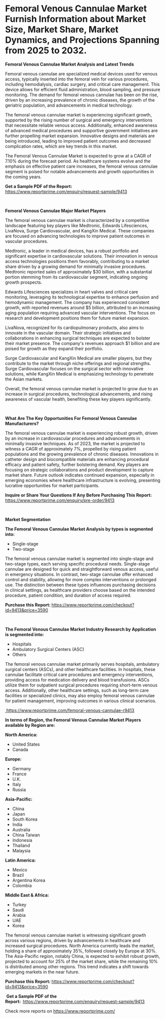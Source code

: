<p><h1>Femoral Venous Cannulae Market Furnish Information about Market Size, Market Share, Market Dynamics, and Projections Spanning from 2025 to 2032.</h1></p><p><strong>Femoral Venous Cannulae Market Analysis and Latest Trends</strong></p>
<p><p>Femoral venous cannulae are specialized medical devices used for venous access, typically inserted into the femoral vein for various procedures, including hemodialysis, cardiac surgery, and critical care management. This device allows for efficient fluid administration, blood sampling, and pressure monitoring. The demand for femoral venous cannulae has been on the rise, driven by an increasing prevalence of chronic diseases, the growth of the geriatric population, and advancements in medical technology.</p><p>The femoral venous cannulae market is experiencing significant growth, supported by the rising number of surgical and emergency interventions that necessitate reliable venous access. Additionally, enhanced awareness of advanced medical procedures and supportive government initiatives are further propelling market expansion. Innovative designs and materials are being introduced, leading to improved patient outcomes and decreased complication rates, which are key trends in this market.</p><p>The Femoral Venous Cannulae Market is expected to grow at a CAGR of 7.10% during the forecast period. As healthcare systems evolve and the emphasis on effective patient care increases, the femoral venous cannulae segment is poised for notable advancements and growth opportunities in the coming years.</p></p>
<p><strong>Get a Sample PDF of the Report:&nbsp;</strong> <a href="https://www.reportprime.com/enquiry/request-sample/9413?utm_campaign=2717&utm_medium=2&utm_source=Github&utm_content=ia&utm_term=20032025&utm_id=femoral-venous-cannulae">https://www.reportprime.com/enquiry/request-sample/9413</a></p>
<p>&nbsp;</p>
<p><strong>Femoral Venous Cannulae Major Market Players</strong></p>
<p><p>The femoral venous cannulae market is characterized by a competitive landscape featuring key players like Medtronic, Edwards Lifesciences, LivaNova, Surge Cardiovascular, and KangXin Medical. These companies are focused on advancing technologies to improve patient outcomes in vascular procedures.</p><p>Medtronic, a leader in medical devices, has a robust portfolio and significant expertise in cardiovascular solutions. Their innovation in venous access technologies positions them favorably, contributing to a market share driven by a growing demand for minimally invasive procedures. Medtronic reported sales of approximately $30 billion, with a substantial portion stemming from its cardiovascular segment, indicating ongoing growth prospects.</p><p>Edwards Lifesciences specializes in heart valves and critical care monitoring, leveraging its technological expertise to enhance perfusion and hemodynamic management. The company has experienced consistent growth, with reported revenues around $5 billion, attributed to an increasing aging population requiring advanced vascular interventions. The focus on research and development positions them for future market expansion.</p><p>LivaNova, recognized for its cardiopulmonary products, also aims to innovate in the vascular domain. Their strategic initiatives and collaborations in enhancing surgical techniques are expected to bolster their market presence. The company's revenues approach $1 billion and are poised for growth as they expand their portfolio.</p><p>Surge Cardiovascular and KangXin Medical are smaller players, but they contribute to the market through niche offerings and regional strengths. Surge Cardiovascular focuses on the surgical sector with innovative solutions, while KangXin Medical is emphasizing technology to penetrate the Asian markets.</p><p>Overall, the femoral venous cannulae market is projected to grow due to an increase in surgical procedures, technological advancements, and rising awareness of vascular health, benefiting these key players significantly.</p></p>
<p>&nbsp;</p>
<p><strong>What Are The Key Opportunities For Femoral Venous Cannulae Manufacturers?</strong></p>
<p><p>The femoral venous cannulae market is experiencing robust growth, driven by an increase in cardiovascular procedures and advancements in minimally invasive techniques. As of 2023, the market is projected to witness a CAGR of approximately 7%, propelled by rising patient populations and the growing prevalence of chronic diseases. Innovations in catheter design and biocompatible materials are enhancing procedural efficacy and patient safety, further bolstering demand. Key players are focusing on strategic collaborations and product development to capture market share. Future outlook indicates continued expansion, especially in emerging economies where healthcare infrastructure is evolving, presenting lucrative opportunities for market participants.</p></p>
<p><strong>Inquire or Share Your Questions If Any Before Purchasing This Report:</strong> <a href="https://www.reportprime.com/enquiry/pre-order/9413?utm_campaign=2717&utm_medium=2&utm_source=Github&utm_content=ia&utm_term=20032025&utm_id=femoral-venous-cannulae">https://www.reportprime.com/enquiry/pre-order/9413</a></p>
<p>&nbsp;</p>
<p><strong>Market Segmentation</strong></p>
<p><strong>The Femoral Venous Cannulae Market Analysis by types is segmented into:</strong></p>
<p><ul><li>Single-stage</li><li>Two-stage</li></ul></p>
<p><p>The femoral venous cannulae market is segmented into single-stage and two-stage types, each serving specific procedural needs. Single-stage cannulae are designed for quick and straightforward venous access, useful in emergency situations. In contrast, two-stage cannulae offer enhanced control and stability, allowing for more complex interventions or prolonged use. The distinction between these types influences purchasing decisions in clinical settings, as healthcare providers choose based on the intended procedure, patient condition, and duration of access required.</p></p>
<p><strong>Purchase this Report:&nbsp;</strong><a href="https://www.reportprime.com/checkout?id=9413&price=3590&utm_campaign=2717&utm_medium=2&utm_source=Github&utm_content=ia&utm_term=20032025&utm_id=femoral-venous-cannulae">https://www.reportprime.com/checkout?id=9413&price=3590</a></p>
<p>&nbsp;</p>
<p><strong>The Femoral Venous Cannulae Market Industry Research by Application is segmented into:</strong></p>
<p><ul><li>Hospitals</li><li>Ambulatory Surgical Centers (ASC)</li><li>Others</li></ul></p>
<p><p>The femoral venous cannulae market primarily serves hospitals, ambulatory surgical centers (ASCs), and other healthcare facilities. In hospitals, these cannulae facilitate critical care procedures and emergency interventions, providing access for medication delivery and blood transfusions. ASCs utilize them for outpatient surgical procedures requiring short-term venous access. Additionally, other healthcare settings, such as long-term care facilities or specialized clinics, may also employ femoral venous cannulae for patient management, improving outcomes in various clinical scenarios.</p></p>
<p><a href="https://www.reportprime.com/femoral-venous-cannulae-r9413?utm_campaign=2717&utm_medium=2&utm_source=Github&utm_content=ia&utm_term=20032025&utm_id=femoral-venous-cannulae">&nbsp;https://www.reportprime.com/femoral-venous-cannulae-r9413</a></p>
<p><strong>In terms of Region, the Femoral Venous Cannulae Market Players available by Region are:</strong></p>
<p>
    <p> <strong> North America: </strong>
        <ul>
            <li>United States</li>
            <li>Canada</li>
        </ul>
        </p> 
    <p> <strong> Europe: </strong>
        <ul>
            <li>Germany</li>
            <li>France</li>
            <li>U.K.</li>
            <li>Italy</li>
            <li>Russia</li>
        </ul>
        </p> 
    <p> <strong> Asia-Pacific: </strong>
        <ul>
            <li>China</li>
            <li>Japan</li>
            <li>South Korea</li>
            <li>India</li>
            <li>Australia</li>
            <li>China Taiwan</li>
            <li>Indonesia</li>
            <li>Thailand</li>
            <li>Malaysia</li>
        </ul>
        </p> 
    <p> <strong> Latin America: </strong>
        <ul>
            <li>Mexico</li>
            <li>Brazil</li>
            <li>Argentina Korea</li>
            <li>Colombia</li>
        </ul>
        </p> 
    <p> <strong> Middle East & Africa: </strong>
        <ul>
            <li>Turkey</li>
            <li>Saudi</li>
            <li>Arabia</li>
            <li>UAE</li>
            <li>Korea</li>
        </ul>
    </p>
    </p>
<p><p>The femoral venous cannulae market is witnessing significant growth across various regions, driven by advancements in healthcare and increased surgical procedures. North America currently leads the market, holding a share of approximately 35%, followed closely by Europe at 30%. The Asia-Pacific region, notably China, is expected to exhibit robust growth, projected to account for 25% of the market share, while the remaining 10% is distributed among other regions. This trend indicates a shift towards emerging markets in the near future.</p></p>
<p><strong>Purchase this Report: </strong><a href="https://www.reportprime.com/checkout?id=9413&price=3590&utm_campaign=2717&utm_medium=2&utm_source=Github&utm_content=ia&utm_term=20032025&utm_id=femoral-venous-cannulae">https://www.reportprime.com/checkout?id=9413&price=3590</a></p>
<p>&nbsp;<strong>Get a Sample PDF of the Report:&nbsp;&nbsp;</strong><a href="https://www.reportprime.com/enquiry/request-sample/9413?utm_campaign=2717&utm_medium=2&utm_source=Github&utm_content=ia&utm_term=20032025&utm_id=femoral-venous-cannulae">https://www.reportprime.com/enquiry/request-sample/9413</a></p>
<p><strong></strong></p>
<p>Check more reports on <a href="https://www.reportprime.com/?utm_campaign=2717&utm_medium=2&utm_source=Github&utm_content=ia&utm_term=20032025&utm_id=femoral-venous-cannulae">https://www.reportprime.com/</a></p>
